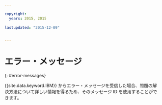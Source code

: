 ```yaml
---

copyright:
  years: 2015, 2015
  
lastupdated: "2015-12-09"


---
```



# エラー・メッセージ
{: #error-messages}


{{site.data.keyword.IBM}} からエラー・メッセージを受信した場合、問題の解決方法について詳しい情報を得るため、そのメッセージ ID を使用することができます。

